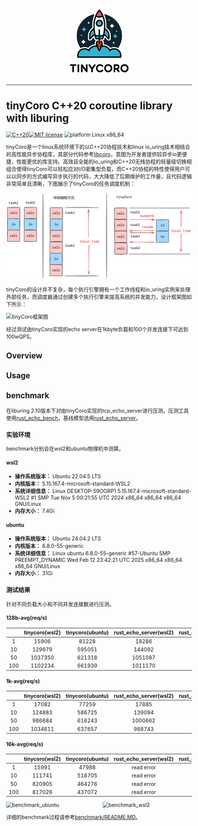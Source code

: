 <p align="center">
  <img src="./resource/tinycoro.png" alt="tinycoro Logo" height="200">
</p>

-----------------

# tinyCoro C++20 coroutine library with liburing

[![C++20](https://img.shields.io/badge/dialect-C%2B%2B20-blue)](https://en.cppreference.com/w/cpp/20)[![MIT license](https://img.shields.io/github/license/max0x7ba/atomic_queue)](https://github.com/sakurs2/tinyCoro/blob/master/LICENSE)
![platform Linux x86_64](https://img.shields.io/badge/platform-Linux%20x86_64--bit-yellow)
<!-- support below -->
<!-- [![Build Status](link/actions/workflows/cmake.yml/badge.svg)](link/actions/workflows/cmake.yml) -->
<!-- [![CI](https://github.com/jbaldwin/libcoro/actions/workflows/ci-coverage.yml/badge.svg)](https://github.com/jbaldwin/libcoro/actions/workflows/ci-coverage.yml)
[![Coverage Status](https://coveralls.io/repos/github/jbaldwin/libcoro/badge.svg?branch=main)](https://coveralls.io/github/jbaldwin/libcoro?branch=main)
[![Codacy Badge](https://app.codacy.com/project/badge/Grade/c190d4920e6749d4b4d1a9d7d6687f4f)](https://www.codacy.com/gh/jbaldwin/libcoro/dashboard?utm_source=github.com&amp;utm_medium=referral&amp;utm_content=jbaldwin/libcoro&amp;utm_campaign=Badge_Grade) -->

tinyCoro是一个linux系统环境下的以C++20协程技术和linux io_uring技术相结合的高性能异步协程库，其部分代码参考[libcoro](https://github.com/jbaldwin/libcoro)，意图为开发者提供较异步io更便捷，性能更优的库支持。高效且全能的io_uring和C++20无栈协程的轻量级切换相组合使得tinyCoro可以轻松应对I/O密集型负载，而C++20协程的特性使得用户可以以同步的方式编写异步执行的代码，大大降低了后期维护的工作量，且代码逻辑非常简单且清晰，下图展示了tinyCoro的任务调度机制：

![tinycoro调度机制](./resource/tinycoro_core.png)

tinyCoro的设计并不复杂，每个执行引擎拥有一个工作线程和io_uring实例来处理外部任务，而调度器通过创建多个执行引擎来提高系统的并发能力，设计框架图如下所示：

![tinyCoro框架图](./resource/tinycoro_arch.png)

经过测试由tinyCoro实现的echo server在1kbyte负载和100个并发连接下可达到100wQPS。

## Overview

## Usage

## benchmark

在liburing 2.10版本下对由tinyCoro实现的tcp_echo_server进行压测，压测工具使用[rust_echo_bench](https://github.com/haraldh/rust_echo_bench)，基线模型选用[rust_echo_server](https://github.com/haraldh/rust_echo_server)。

### 实验环境

benchmark分别会在wsl2和ubuntu物理机中测算。

#### wsl2

- **操作系统版本：** Ubuntu 22.04.5 LTS
- **内核版本：** 5.15.167.4-microsoft-standard-WSL2
- **系统详细信息：** Linux DESKTOP-59OORP1 5.15.167.4-microsoft-standard-WSL2 #1 SMP Tue Nov 5 00:21:55 UTC 2024 x86_64 x86_64 x86_64 GNU/Linux
- **内存大小：** 7.4Gi

#### ubuntu

- **操作系统版本：** Ubuntu 24.04.2 LTS
- **内核版本：** 6.8.0-55-generic
- **系统详细信息：** Linux ubuntu 6.8.0-55-generic #57-Ubuntu SMP PREEMPT_DYNAMIC Wed Feb 12 23:42:21 UTC 2025 x86_64 x86_64 x86_64 GNU/Linux
- **内存大小：** 31Gi

### 测试结果

针对不同负载大小和不同并发连接数进行压测。

#### 128b-avg(req/s)

|  | tinycoro(wsl2) | tinycoro(ubuntu) | rust_echo_server(wsl2) | rust_echo_server(ubuntu) |  
|:-------:|:-------:|:-------:|:-------:|:-------:|
| 1   | 15906  | 81228  | 18286  | 88452 |
| 10  | 129679 | 595051 | 144092 | 701498|
| 50  | 1037350| 621318 | 1051087| 683328|
| 100 | 1102234|661939  | 1011170|662700 |

#### 1k-avg(req/s)

|  | tinycoro(wsl2) | tinycoro(ubuntu) | rust_echo_server(wsl2) | rust_echo_server(ubuntu) |  
|:-------:|:-------:|:-------:|:-------:|:-------:|
| 1   | 17082  | 77259  | 17885  | 83227 |
| 10  | 124883 | 586725 | 139094 | 683537|
| 50  | 986684 | 616243 | 1000662|669019 |
| 100 | 1034611| 637657 |988743  | 647984|

#### 16k-avg(req/s)

|  | tinycoro(wsl2) | tinycoro(ubuntu) | rust_echo_server(wsl2) | rust_echo_server(ubuntu) |  
|:-------:|:-------:|:-------:|:-------:|:-------:|
| 1   | 15991  | 47988  | read error | read error |
| 10  | 111741 | 518705 | read error | read error |
| 50  | 820905 | 464276 | read error | read error |
| 100 | 817026 | 437072 | read error | read error |

<div style="display: flex; justify-content: space-between; width: 100%;">
  <img src="./resource/benchmark_ubuntu.png" alt="benchmark_ubuntu" style="width: 48%; height: auto;">
  <img src="./resource/benchmark_wsl2.png" alt="benchmark_wsl2" style="width: 48%; height: auto;">
</div>

详细的benchmark过程请参考[benchmark/README.MD](https://github.com/sakurs2/tinyCoroLab/blob/master/benchmark/README.MD)。
